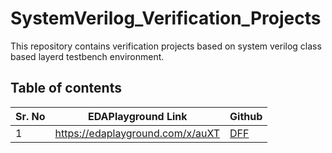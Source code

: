 # SystemVerilog_Verification_Projects
This repository contains verification projects based on system verilog class based layerd testbench environment.

## Table of contents
| Sr. No | EDAPlayground Link | Github |
| --- | ---- | ---- |
| 1 | https://edaplayground.com/x/auXT | [DFF](https://github.com/AYYAZmayo/SystemVerilog_Verification_Projects/tree/main/DFF)                                |
